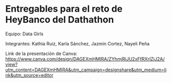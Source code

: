 # Entregables para el reto de HeyBanco del Dathathon
Equipo: Data Girls

Integrantes:
Kathia Ruiz,
Karla Sánchez,
Jazmin Cortez,
Nayeli Peña

Link de la presentación de Canva: https://www.canva.com/design/DAGEXmHMIRA/ZYhmjRiJU2xFfRXrIZjJ2A/view?utm_content=DAGEXmHMIRA&utm_campaign=designshare&utm_medium=link&utm_source=editor
